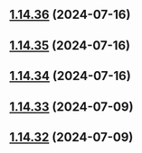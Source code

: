 ## [1.14.36](https://github.com/msobiecki/algorithm/compare/v1.14.35...v1.14.36) (2024-07-16)



## [1.14.35](https://github.com/msobiecki/algorithm/compare/v1.14.34...v1.14.35) (2024-07-16)



## [1.14.34](https://github.com/msobiecki/algorithm/compare/v1.14.33...v1.14.34) (2024-07-16)



## [1.14.33](https://github.com/msobiecki/algorithm/compare/v1.14.32...v1.14.33) (2024-07-09)



## [1.14.32](https://github.com/msobiecki/algorithm/compare/v1.14.31...v1.14.32) (2024-07-09)




